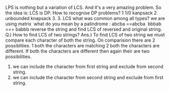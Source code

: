 LPS is nothing but a variation of LCS. And it's a very amazing problem.
So the idea is:
LCS is DP.
How to recognise DP problems?
1 1/0 kanpsack
2. unbounded knapsack
3. 3. LCS
what was common among all types?
we are using matrix
​
what do you mean by a palindrome : abcba ==abcba
​
bbbab === babbb
reverse the string and find LCS of reversed and original string.
​
​
​
Q.) How to find LCS of two strings?
Ans.) To find LCS of two string we must compare each character of both the string.
On comparision there are 2 possiblities.
1 both the characters are matching
2 both the characters are different. If both the characters are different then again their are two possibilities.
1. we can include the character from first string and exclude from second string.
2. we can include the character from second string and exclude from first string.
​